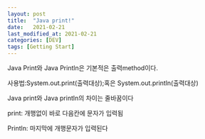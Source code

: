```yaml
---
layout: post
title:  "Java print!"
date:   2021-02-21
last_modified_at: 2021-02-21
categories: [DEV]
tags: [Getting Start]
---
```


Java Print와 Java Println은 기본적은 출력method이다.

사용법:System.out.print(출력대상);혹은 System.out.println(출력대상)

Java print와 Java println의 차이는 줄바꿈이다 

print: 개행없이 바로 다음칸에 문자가 입력됨

Println: 마지막에 개행문자가 입력된다

